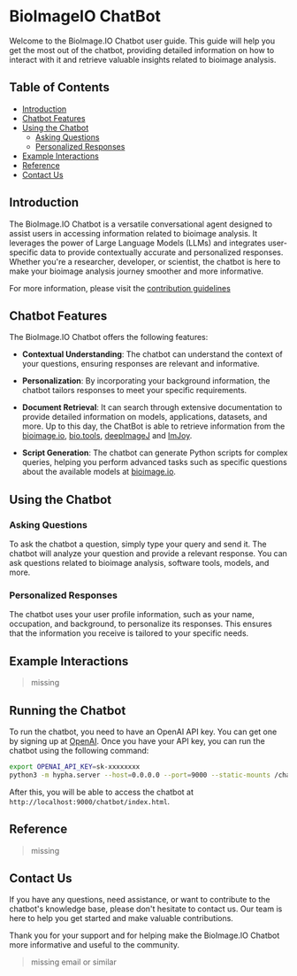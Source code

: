 # BioImageIO ChatBot
Welcome to the BioImage.IO Chatbot user guide. This guide will help you get the most out of the chatbot, providing detailed information on how to interact with it and retrieve valuable insights related to bioimage analysis.

## Table of Contents
- [Introduction](#introduction)
- [Chatbot Features](#chatbot-features)
- [Using the Chatbot](#using-the-chatbot)
  - [Asking Questions](#asking-questions)
  - [Personalized Responses](#personalized-responses)
- [Example Interactions](#example-interactions)
- [Reference](#reference)
- [Contact Us](#contact-us)

## Introduction
The BioImage.IO Chatbot is a versatile conversational agent designed to assist users in accessing information related to bioimage analysis. It leverages the power of Large Language Models (LLMs) and integrates user-specific data to provide contextually accurate and personalized responses. Whether you're a researcher, developer, or scientist, the chatbot is here to make your bioimage analysis journey smoother and more informative.

For more information, please visit the [contribution guidelines](CONTRIBUTING.md)

## Chatbot Features
The BioImage.IO Chatbot offers the following features:

* **Contextual Understanding**: The chatbot can understand the context of your questions, ensuring responses are relevant and informative.

* **Personalization**: By incorporating your background information, the chatbot tailors responses to meet your specific requirements.

* **Document Retrieval**: It can search through extensive documentation to provide detailed information on models, applications, datasets, and more. Up to this day, the ChatBot is able to retrieve information from the [bioimage.io](https://bioimage.io), [bio.tools](https://bio.tools), [deepImageJ](https://deepimagej.github.io) and [ImJoy](https://imjoy.io/#/).

* **Script Generation**: The chatbot can generate Python scripts for complex queries, helping you perform advanced tasks such as specific questions about the available models at [bioimage.io](https://bioimage.io).

## Using the Chatbot
### Asking Questions
To ask the chatbot a question, simply type your query and send it. The chatbot will analyze your question and provide a relevant response. You can ask questions related to bioimage analysis, software tools, models, and more.

### Personalized Responses
The chatbot uses your user profile information, such as your name, occupation, and background, to personalize its responses. This ensures that the information you receive is tailored to your specific needs.

## Example Interactions
> missing

## Running the Chatbot
To run the chatbot, you need to have an OpenAI API key. You can get one by signing up at [OpenAI](https://beta.openai.com/). Once you have your API key, you can run the chatbot using the following command:
```bash
export OPENAI_API_KEY=sk-xxxxxxxx
python3 -m hypha.server --host=0.0.0.0 --port=9000 --static-mounts /chatbot:./static --startup-functions=scripts/start-bioimageio-chatbot.py:register_chat_service
```

After this, you will be able to access the chatbot at `http://localhost:9000/chatbot/index.html`.

## Reference
> missing

## Contact Us
If you have any questions, need assistance, or want to contribute to the chatbot's knowledge base, please don't hesitate to contact us. Our team is here to help you get started and make valuable contributions.

Thank you for your support and for helping make the BioImage.IO Chatbot more informative and useful to the community.
> missing email or similar